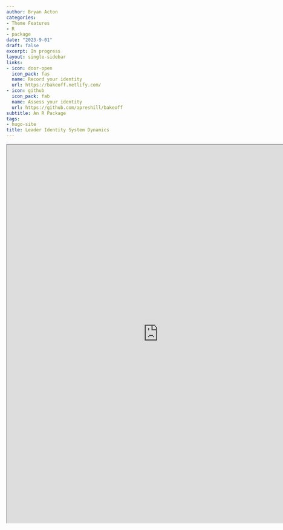 ```yaml
---
author: Bryan Acton
categories:
- Theme Features
- R
- package
date: "2023-9-01"
draft: false
excerpt: In progress
layout: single-sidebar
links:
- icon: door-open
  icon_pack: fas
  name: Record your identity
  url: https://bakeoff.netlify.com/
- icon: github
  icon_pack: fab
  name: Assess your identity
  url: https://github.com/apreshill/bakeoff
subtitle: An R Package
tags:
- hugo-site
title: Leader Identity System Dynamics
---
```


<iframe src="http://3.16.57.112:3838/app_2" width="800" height="1000"></iframe>

